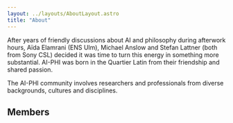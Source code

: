 ```yaml
---
layout: ../layouts/AboutLayout.astro
title: "About"
---
```


After years of friendly discussions about AI and philosophy during afterwork hours, Aïda Elamrani (ENS Ulm), Michael Anslow and Stefan Lattner (both from Sony CSL) decided it was time to turn this energy in something more substantial. AI-PHI was born in the Quartier Latin from their friendship and shared passion.

The AI-PHI community involves researchers and professionals from diverse backgrounds, cultures and disciplines.

## Members
